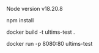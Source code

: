 Node version v18.20.8

npm install

docker build -t ultims-test .

docker run -p 8080:80 ultims-test